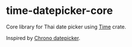# time-datepicker-core

Core library for Thai date picker using [Time](https://crates.io/crates/time) crate.

Inspired by [Chrono datepicker](https://github.com/tommket/chrono-datepicker-core).